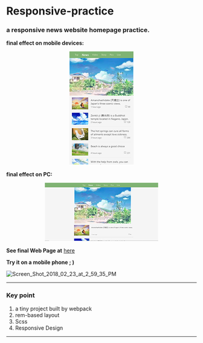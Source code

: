 # Responsive-practice

### a responsive news website homepage practice.

 __final effect on mobile devices:__

<p align="center">
  <img src="https://github.com/liva92/responsive-demo-use-of-rem/blob/master/images/mobileWeb.png"  alt="homepage screenshot" border="0">
</p>

__final effect on PC:__

<p align="center">
  <img src="https://github.com/liva92/responsive-demo-use-of-rem/blob/master/images/pcWeb.png"   alt="homepage screenshot" border="0">
</p>

__See final Web Page at__ [here](https://jinwangq.github.io/Responsive-practice-a-news-homepage/)

__Try it on a mobile phone ; )__

<img src="https://image.ibb.co/ivaRLx/Screen_Shot_2018_02_23_at_2_59_35_PM.png" width="200" height="190" alt="Screen_Shot_2018_02_23_at_2_59_35_PM" border="0">

---
### Key point

1.  a tiny project built by webpack
2.  rem-based layout
3.  Scss
4.  Responsive Design
---

